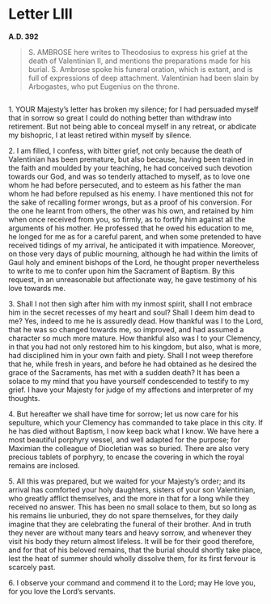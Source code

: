 # Letter LIII
**A.D. 392**

> S. AMBROSE here writes to Theodosius to express his grief at
> the death of Valentinian II, and mentions the preparations
> made for his burial. S. Ambrose spoke his funeral oration,
> which is extant, and is full of expressions of deep attachment.
> Valentinian had been slain by Arbogastes, who put Eugenius on
> the throne.

```{centered} AMBROSE TO THE EMPEROR THEODOSIUS
```

1\. YOUR Majesty’s letter has broken my silence; for I had persuaded
myself that in sorrow so great I could do nothing better than withdraw
into retirement. But not being able to conceal myself in any retreat,
or abdicate my bishopric, I at least retired within myself by silence.

2\. I am filled, I confess, with bitter grief, not only because the
death of Valentinian has been premature, but also because, having been
trained in the faith and moulded by your teaching, he had conceived
such devotion towards our God, and was so tenderly attached to myself,
as to love one whom he had before persecuted, and to esteem as his
father the man whom he had before repulsed as his enemy. I have
mentioned this not for the sake of recalling former wrongs, but as a
proof of his conversion. For the one he learnt from others, the other
was his own, and retained by him when once received from you, so firmly,
as to fortify him against all the arguments of his mother. He professed
that he owed his education to me, he longed for me as for a careful
parent, and when some pretended to have received tidings of my arrival,
he anticipated it with impatience. Moreover, on those very days of
public mourning, although he had within the limits of Gaul holy and
eminent bishops of the Lord, he thought proper nevertheless to write
to me to confer upon him the Sacrament of Baptism. By this request,
in an unreasonable but affectionate way, he gave testimony of his love
towards me.

3\. Shall I not then sigh after him with my inmost spirit, shall I not
embrace him in the secret recesses of my heart and soul? Shall I deem
him dead to me? Yes, indeed to me he is assuredly dead. How thankful
was I to the Lord, that he was so changed towards me, so improved, and
had assumed a character so much more mature. How thankful also was I
to your Clemency, in that you had not only restored him to his kingdom,
but also, what is more, had disciplined him in your own faith and piety.
Shall I not weep therefore that he, while fresh in years, and before
he had obtained as he desired the grace of the Sacraments, has met with
a sudden death? It has been a solace to my mind that you have yourself
condescended to testify to my grief. I have your Majesty for judge of
my affections and interpreter of my thoughts.

4\. But hereafter we shall have time for sorrow; let us now care for his
sepulture, which your Clemency has commanded to take place in this city.
If he has died without Baptism, I now keep back what I know. We have
here a most beautiful porphyry vessel, and well adapted for the purpose;
for Maximian the colleague of Diocletian was so buried. There are also
very precious tablets of porphyry, to encase the covering in which the
royal remains are inclosed.

5\. All this was prepared, but we waited for your Majesty’s order; and
its arrival has comforted your holy daughters, sisters of your son
Valentinian, who greatly afflict themselves, and the more in that for
a long while they received no answer. This has been no small solace
to them, but so long as his remains lie unburied, they do not spare
themselves, for they daily imagine that they are celebrating the
funeral of their brother. And in truth they never are without many
tears and heavy sorrow, and whenever they visit his body they return
almost lifeless. It will be for their good therefore, and for that of
his beloved remains, that the burial should shortly take place, lest
the heat of summer should wholly dissolve them, for its first fervour
is scarcely past.

6\. I observe your command and commend it to the Lord; may He love you,
for you love the Lord’s servants.

